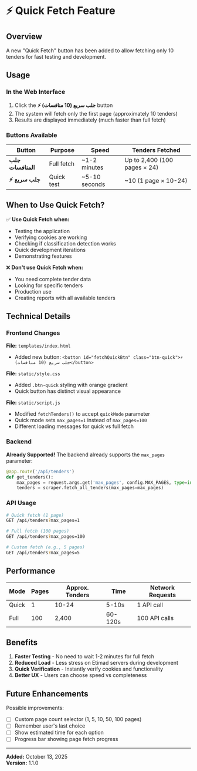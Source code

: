 # ⚡ Quick Fetch Feature

## Overview

A new "Quick Fetch" button has been added to allow fetching only 10 tenders for fast testing and development.

## Usage

### In the Web Interface

1. Click the **⚡ جلب سريع (10 منافسات)** button
2. The system will fetch only the first page (approximately 10 tenders)
3. Results are displayed immediately (much faster than full fetch)

### Buttons Available

| Button | Purpose | Speed | Tenders Fetched |
|--------|---------|-------|-----------------|
| **جلب المنافسات** | Full fetch | ~1-2 minutes | Up to 2,400 (100 pages × 24) |
| **⚡ جلب سريع** | Quick test | ~5-10 seconds | ~10 (1 page × 10-24) |

## When to Use Quick Fetch?

✅ **Use Quick Fetch when:**
- Testing the application
- Verifying cookies are working
- Checking if classification detection works
- Quick development iterations
- Demonstrating features

❌ **Don't use Quick Fetch when:**
- You need complete tender data
- Looking for specific tenders
- Production use
- Creating reports with all available tenders

## Technical Details

### Frontend Changes

**File:** `templates/index.html`
- Added new button: `<button id="fetchQuickBtn" class="btn-quick">⚡ جلب سريع (10 منافسات)</button>`

**File:** `static/style.css`
- Added `.btn-quick` styling with orange gradient
- Quick button has distinct visual appearance

**File:** `static/script.js`
- Modified `fetchTenders()` to accept `quickMode` parameter
- Quick mode sets `max_pages=1` instead of `max_pages=100`
- Different loading messages for quick vs full fetch

### Backend

**Already Supported!**
The backend already supports the `max_pages` parameter:

```python
@app.route('/api/tenders')
def get_tenders():
    max_pages = request.args.get('max_pages', config.MAX_PAGES, type=int)
    tenders = scraper.fetch_all_tenders(max_pages=max_pages)
```

### API Usage

```bash
# Quick fetch (1 page)
GET /api/tenders?max_pages=1

# Full fetch (100 pages)
GET /api/tenders?max_pages=100

# Custom fetch (e.g., 5 pages)
GET /api/tenders?max_pages=5
```

## Performance

| Mode | Pages | Approx. Tenders | Time | Network Requests |
|------|-------|----------------|------|------------------|
| Quick | 1 | 10-24 | 5-10s | 1 API call |
| Full | 100 | 2,400 | 60-120s | 100 API calls |

## Benefits

1. **Faster Testing** - No need to wait 1-2 minutes for full fetch
2. **Reduced Load** - Less stress on Etimad servers during development
3. **Quick Verification** - Instantly verify cookies and functionality
4. **Better UX** - Users can choose speed vs completeness

## Future Enhancements

Possible improvements:
- [ ] Custom page count selector (1, 5, 10, 50, 100 pages)
- [ ] Remember user's last choice
- [ ] Show estimated time for each option
- [ ] Progress bar showing page fetch progress

---

**Added:** October 13, 2025  
**Version:** 1.1.0
